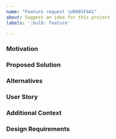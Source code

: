 ```yaml
---
name: "Feature request \U0001F4A1"
about: Suggest an idea for this project
labels: ':bulb: feature'

---
```


### Motivation
<!-- A clear and concise description of what the motivation for the new feature is, and what problem it is solving. -->


### Proposed Solution
<!-- A clear and concise description of the feature you would like to add, and how it solves the motivating problem. -->


### Alternatives
<!-- A clear and concise description of any alternative solutions or features you've considered, and why you're proposed solution is better. -->


### User Story
<!-- A clear description of the User Stories that should be achieved by the new feature. The User Stories should follow this pattern:
As a [type of user] I want [goals or objectives] so that [values or benefits]. -->


### Additional Context
<!-- Add any other information or screenshots about the feature request here. -->


### Design Requirements
<!-- If the customization includes input from our design team, the detailed requirements will be collected here. Note: These will exist mainly in German to simplify internal communication. -->

